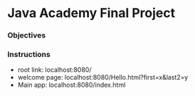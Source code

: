 <h1>Java Academy Final Project</h1>
<h3>Objectives</h3>
<h3>Instructions</h3>
<ul>
<li>root link: localhost:8080/ </li>
<li>welcome page: localhost:8080/Hello.html?first=x&amplast2=y</li>
<li>Main app: localhost:8080/index.html</li>
